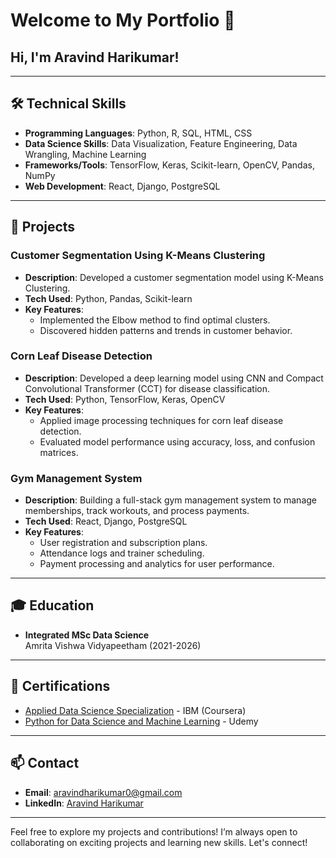 # Welcome to My Portfolio 👋


## Hi, I'm Aravind Harikumar!


---

## 🛠️ Technical Skills

- **Programming Languages**: Python, R, SQL, HTML, CSS
- **Data Science Skills**: Data Visualization, Feature Engineering, Data Wrangling, Machine Learning
- **Frameworks/Tools**: TensorFlow, Keras, Scikit-learn, OpenCV, Pandas, NumPy
- **Web Development**: React, Django, PostgreSQL

---

## 🚀 Projects

### Customer Segmentation Using K-Means Clustering
- **Description**: Developed a customer segmentation model using K-Means Clustering.
- **Tech Used**: Python, Pandas, Scikit-learn
- **Key Features**:
  - Implemented the Elbow method to find optimal clusters.
  - Discovered hidden patterns and trends in customer behavior.
  
### Corn Leaf Disease Detection
- **Description**: Developed a deep learning model using CNN and Compact Convolutional Transformer (CCT) for disease classification.
- **Tech Used**: Python, TensorFlow, Keras, OpenCV
- **Key Features**:
  - Applied image processing techniques for corn leaf disease detection.
  - Evaluated model performance using accuracy, loss, and confusion matrices.

### Gym Management System
- **Description**: Building a full-stack gym management system to manage memberships, track workouts, and process payments.
- **Tech Used**: React, Django, PostgreSQL
- **Key Features**:
  - User registration and subscription plans.
  - Attendance logs and trainer scheduling.
  - Payment processing and analytics for user performance.

---

## 🎓 Education

- **Integrated MSc Data Science**  
  Amrita Vishwa Vidyapeetham (2021-2026)  


---

## 📜 Certifications

- [Applied Data Science Specialization](https://coursera.org) - IBM (Coursera)
- [Python for Data Science and Machine Learning](https://udemy.com) - Udemy


---

## 📫 Contact

- **Email**: [aravindharikumar0@gmail.com](mailto:aravindharikumar0@gmail.com)
- **LinkedIn**: [Aravind Harikumar](https://www.linkedin.com/in/aravind-harikumar)

---

Feel free to explore my projects and contributions! I’m always open to collaborating on exciting projects and learning new skills.  Let's connect!
